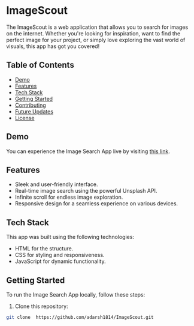 # ImageScout
The ImageScout is a web application that allows you to search for images on the internet. Whether you're looking for inspiration, want to find the perfect image for your project, or simply love exploring the vast world of visuals, this app has got you covered!


## Table of Contents

- [Demo](#demo)
- [Features](#features)
- [Tech Stack](#tech-stack)
- [Getting Started](#getting-started)
- [Contributing](#contributing)
- [Future Updates](#future-updates)
- [License](#license)

## Demo
You can experience the Image Search App live by visiting [this link](image-scout.vercel.app).

## Features

- Sleek and user-friendly interface.
- Real-time image search using the powerful Unsplash API.
- Infinite scroll for endless image exploration.
- Responsive design for a seamless experience on various devices.

## Tech Stack

This app was built using the following technologies:

- HTML for the structure.
- CSS for styling and responsiveness.
- JavaScript for dynamic functionality.
## Getting Started

To run the Image Search App locally, follow these steps:

1. Clone this repository:

```bash
git clone  https://github.com/adarsh1814/ImageScout.git
